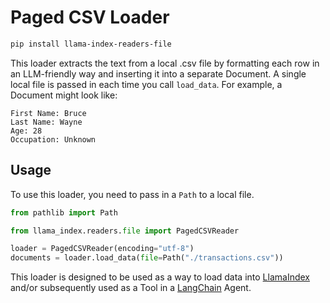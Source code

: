 # Paged CSV Loader

```bash
pip install llama-index-readers-file
```

This loader extracts the text from a local .csv file by formatting each row in an LLM-friendly way and inserting it into a separate Document. A single local file is passed in each time you call `load_data`. For example, a Document might look like:

```
First Name: Bruce
Last Name: Wayne
Age: 28
Occupation: Unknown
```

## Usage

To use this loader, you need to pass in a `Path` to a local file.

```python
from pathlib import Path

from llama_index.readers.file import PagedCSVReader

loader = PagedCSVReader(encoding="utf-8")
documents = loader.load_data(file=Path("./transactions.csv"))
```

This loader is designed to be used as a way to load data into [LlamaIndex](https://github.com/jerryjliu/llama_index) and/or subsequently used as a Tool in a [LangChain](https://github.com/hwchase17/langchain) Agent.
